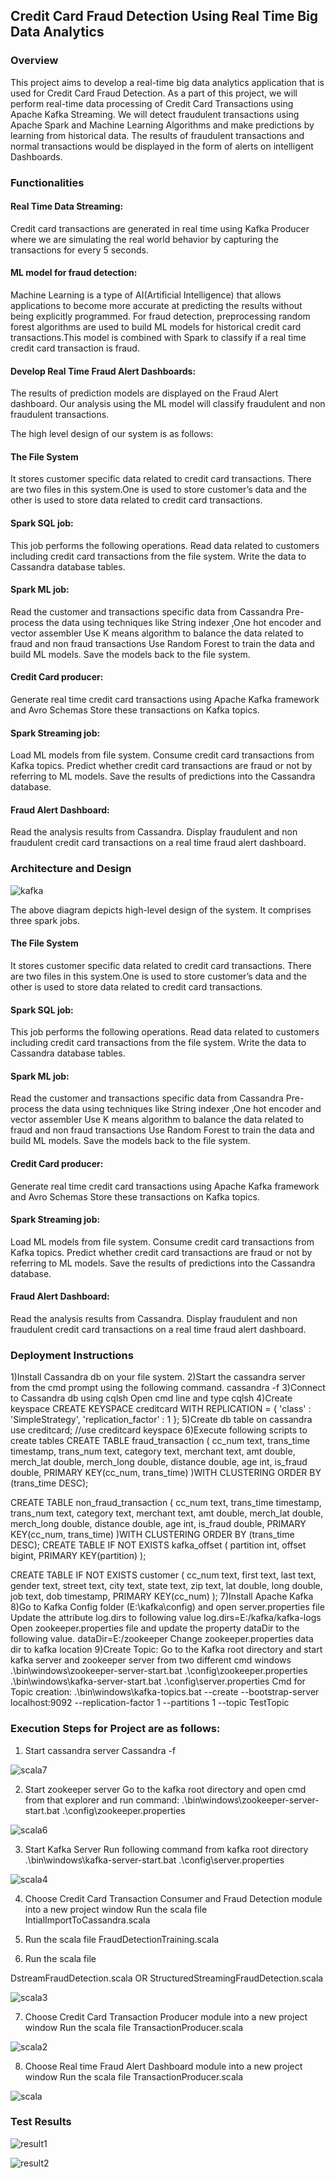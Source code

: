 
## Credit Card Fraud Detection Using Real Time Big Data Analytics

### Overview 

This project aims to develop a real-time big data analytics application that is used for Credit Card Fraud Detection. As a part of this project, we will perform real-time data processing of Credit Card Transactions using Apache Kafka Streaming. We will detect fraudulent transactions using Apache Spark and Machine Learning Algorithms and make predictions by learning from historical data. The results of fraudulent transactions and normal transactions would be displayed in the form of alerts on intelligent Dashboards.

### Functionalities

#### Real Time Data Streaming:
Credit card transactions are generated in real time using Kafka Producer where we are simulating the real world behavior by capturing the transactions for every 5 seconds.

#### ML model for fraud detection:        
Machine Learning is a type of AI(Artificial Intelligence) that allows applications to become more accurate at predicting the results without being explicitly programmed.
For fraud detection, preprocessing random forest algorithms are used to build ML models for historical credit card transactions.This model is combined with Spark to classify if a real time credit card transaction is fraud. 

#### Develop Real Time Fraud Alert Dashboards:
The results of prediction models are displayed on the Fraud Alert dashboard. Our analysis using the ML model will classify fraudulent and non fraudulent transactions.


The high level design of our system is as follows:
#### The File System 
It stores customer specific data related to credit card transactions.
There are two files in this system.One is used to store customer’s data and the other is used to store data related to credit card transactions.

#### Spark SQL job: 
This job performs the following operations.
Read data related to customers including credit card transactions from the file system.
Write the data to Cassandra database tables.

#### Spark ML job: 
Read the customer and transactions specific data from Cassandra
Pre-process the data using techniques like String indexer ,One hot encoder and vector assembler
Use K means algorithm to balance the data related to fraud and non fraud transactions
Use Random Forest to train the data and build ML models.
Save the models back to the file system.

#### Credit Card producer:
Generate real time credit card transactions using Apache Kafka framework and Avro Schemas
Store these transactions on Kafka topics.

#### Spark Streaming job: 
 Load ML models from file system.
Consume credit card transactions from Kafka topics. 
Predict whether credit card transactions are fraud or not by referring to ML models.
Save the results of predictions into the Cassandra database.

#### Fraud Alert Dashboard:
Read the analysis results from Cassandra. 
Display fraudulent and non fraudulent credit card transactions on a real time fraud alert dashboard.

### Architecture and Design


  
 ![kafka](https://github.com/gourisabale18/Credit-Card-Fraud-Detection-Using-Big-Data-Analytics/assets/24734082/cc40c6c5-1e92-4275-8c23-dd4d669ec821)

 The above diagram depicts high-level design of the system. It comprises three spark jobs.

#### The File System 
It stores customer specific data related to credit card transactions.
There are two files in this system.One is used to store customer’s data and the other is used to store data related to credit card transactions.

#### Spark SQL job: 
This job performs the following operations.
Read data related to customers including credit card transactions from the file system.
Write the data to Cassandra database tables.

#### Spark ML job: 
Read the customer and transactions specific data from Cassandra
Pre-process the data using techniques like String indexer ,One hot encoder and vector assembler
Use K means algorithm to balance the data related to fraud and non fraud transactions
Use Random Forest to train the data and build ML models.
Save the models back to the file system.

#### Credit Card producer:
Generate real time credit card transactions using Apache Kafka framework and Avro Schemas
Store these transactions on Kafka topics.

#### Spark Streaming job: 
 Load ML models from file system.
Consume credit card transactions from Kafka topics. 
Predict whether credit card transactions are fraud or not by referring to ML models.
Save the results of predictions into the Cassandra database.

#### Fraud Alert Dashboard:
Read the analysis results from Cassandra. 
Display fraudulent and non fraudulent credit card transactions on a real time fraud alert dashboard.


### Deployment Instructions


1)Install Cassandra db on your file system.
2)Start the cassandra server from the cmd prompt using the following command.
cassandra -f
3)Connect to Cassandra db using cqlsh
Open cmd line and type cqlsh
4)Create keyspace 
 CREATE KEYSPACE creditcard WITH REPLICATION = { 'class' : 'SimpleStrategy', 'replication_factor' : 1 };
5)Create db table on cassandra
use creditcard; //use creditcard keyspace
6)Execute following scripts to create tables
CREATE TABLE fraud_transaction (
  cc_num text,
  trans_time timestamp,
  trans_num text,
  category text,
  merchant text,
  amt double,
  merch_lat double,
  merch_long double,
  distance double,
  age int,
  is_fraud double,
  PRIMARY KEY(cc_num, trans_time)
)WITH CLUSTERING ORDER BY (trans_time DESC);

CREATE TABLE non_fraud_transaction (
  cc_num text,
  trans_time timestamp,
  trans_num text,
  category text,
  merchant text,
  amt double,
  merch_lat double,
  merch_long double,
  distance double,
  age int,
  is_fraud double,
  PRIMARY KEY(cc_num, trans_time)
)WITH CLUSTERING ORDER BY (trans_time DESC);
CREATE TABLE IF NOT EXISTS kafka_offset (
  partition int,
  offset bigint,
  PRIMARY KEY(partition)
);

CREATE TABLE IF NOT EXISTS customer (
  cc_num text,
  first text,
  last text,
  gender text,
  street text,
  city text,
  state text,
  zip text,
  lat double,
  long double,
  job text,
  dob timestamp,
  PRIMARY KEY(cc_num)
);
7)Install Apache Kafka
8)Go to Kafka Config folder (E:\kafka\config) and open server.properties file
Update the attribute log.dirs to following value
log.dirs=E:/kafka/kafka-logs
Open zookeeper.properties file and update the property dataDir to the following value.
dataDir=E:/zookeeper
Change zookeeper.properties data dir to kafka location
9)Create Topic: Go to the Kafka root directory and start kafka server and zookeeper server from two different cmd windows
.\bin\windows\zookeeper-server-start.bat .\config\zookeeper.properties
.\bin\windows\kafka-server-start.bat .\config\server.properties
Cmd for Topic creation:
.\bin\windows\kafka-topics.bat --create --bootstrap-server localhost:9092 --replication-factor 1 --partitions 1 --topic TestTopic


### Execution Steps for Project are as follows:
1. Start cassandra server
Cassandra   -f

![scala7](https://github.com/gourisabale18/Credit-Card-Fraud-Detection-Using-Big-Data-Analytics/assets/24734082/ff9522a4-4643-4c71-8ef1-9bfad3373cbc)

2. Start zookeeper server
Go to the kafka root directory and open cmd from that explorer and run command:
.\bin\windows\zookeeper-server-start.bat .\config\zookeeper.properties

![scala6](https://github.com/gourisabale18/Credit-Card-Fraud-Detection-Using-Big-Data-Analytics/assets/24734082/e07765a6-a4ac-42db-82a4-489048c0a952)


3. Start Kafka Server
Run following command from kafka root directory
.\bin\windows\kafka-server-start.bat .\config\server.properties

![scala4](https://github.com/gourisabale18/Credit-Card-Fraud-Detection-Using-Big-Data-Analytics/assets/24734082/86a18643-46b4-42ef-9a65-b78de8796349)

4. Choose Credit Card Transaction Consumer and Fraud Detection module into a new project window
Run the scala file
IntialImportToCassandra.scala

5. Run the scala file 
FraudDetectionTraining.scala


6. Run the scala file

 DstreamFraudDetection.scala
OR
 StructuredStreamingFraudDetection.scala
 
![scala3](https://github.com/gourisabale18/Credit-Card-Fraud-Detection-Using-Big-Data-Analytics/assets/24734082/d42df3fa-49e8-4feb-ab49-c1ea456fdfdc)


7. Choose Credit Card Transaction Producer module into a new project window
 Run the scala file 
TransactionProducer.scala

![scala2](https://github.com/gourisabale18/Credit-Card-Fraud-Detection-Using-Big-Data-Analytics/assets/24734082/a9525e7a-ac51-4a0e-8cb3-3b91dde47afd)

8. Choose Real time Fraud Alert Dashboard module into a new project window
 Run the scala file TransactionProducer.scala
 
![scala](https://github.com/gourisabale18/Credit-Card-Fraud-Detection-Using-Big-Data-Analytics/assets/24734082/aba7c4fa-be6c-4500-aff9-d04f025b259c)

### Test Results



![result1](https://github.com/gourisabale18/Credit-Card-Fraud-Detection-Using-Big-Data-Analytics/assets/24734082/c9af35b9-cdae-4cf8-b43e-1eb83450f572)


![result2](https://github.com/gourisabale18/Credit-Card-Fraud-Detection-Using-Big-Data-Analytics/assets/24734082/9d0c5422-c8e0-4f68-a547-3b2bf1b09309)




